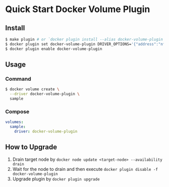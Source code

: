 # Quick Start Docker Volume Plugin

## Install

```sh
$ make plugin # or `docker plugin install --alias docker-volume-plugin zouy/docker-volume-plugin --grant-all-permissions --disable`
$ docker plugin set docker-volume-plugin DRIVER_OPTIONS='{"address":"nfs-server.example.com","remotePath":"/exported/path"}'
$ docker plugin enable docker-volume-plugin
```

## Usage

### Command

```sh
$ docker volume create \
  --driver docker-volume-plugin \
  sample
```

### Compose

```yaml
volumes:
  sample:
    driver: docker-volume-plugin
```

## How to Upgrade

1. Drain target node by `docker node update <target-node> --availability drain`
2. Wait for the node to drain and then execute `docker plugin disable -f docker-volume-plugin`
3. Upgrade plugin by `docker plugin upgrade`
